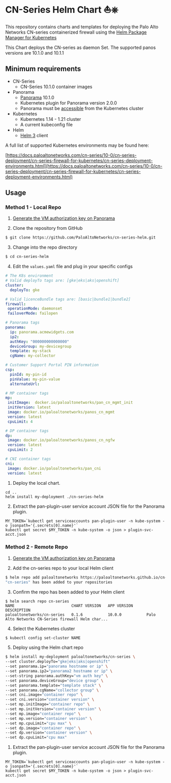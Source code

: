 # CN-Series Helm Chart ⛵⎈ 



This repository contains charts and templates for deploying the Palo Alto Networks CN-series containerized firewall using the [Helm Package Manager for Kubernetes](https://helm.sh)

This Chart deploys the CN-series as daemon Set. The supported panos versions are 10.1.0 and 10.1.1

## Minimum requirements

* CN-Series
  * CN-Series 10.1.0 container images
* Panorama
  * [Panorama](https://www.paloaltonetworks.com/network-security/panorama) 10.1.0
  * Kubernetes plugin for Panorama version 2.0.0
  * Panorama must be [accessible](https://docs.paloaltonetworks.com/pan-os/10-0/pan-os-admin/firewall-administration/reference-port-number-usage/ports-used-for-panorama.html) from the Kubernetes cluster
* Kubernetes
  * Kubernetes 1.14 - 1.21 cluster
  * A current kubeconfig file
* Helm
  * [Helm 3](https://helm.sh/docs/intro/install/) client

A full list of supported Kubernetes environments may be found here: 

[https://docs.paloaltonetworks.com/cn-series/10-0/cn-series-deployment/cn-series-firewall-for-kubernetes/cn-series-deployment-environments.html](https://docs.paloaltonetworks.com/cn-series/10-0/cn-series-deployment/cn-series-firewall-for-kubernetes/cn-series-deployment-environments.html)

## Usage

### Method 1 - Local Repo

1. [Generate the VM authorization key on Panorama](https://docs.paloaltonetworks.com/vm-series/10-0/vm-series-deployment/bootstrap-the-vm-series-firewall/generate-the-vm-auth-key-on-panorama.html)

2. Clone the repository from GitHub

```bash
$ git clone https://github.com/PaloAltoNetworks/cn-series-helm.git
```

3. Change into the repo directory

```bash
$ cd cn-series-helm
```

4. Edit the `values.yaml` file and plug in your specific configs

```yaml
# The K8s environment 
# Valid deployTo tags are: [gke|eks|aks|openshift]
cluster:
  deployTo: gke

# Valid licenceBundle tags are: [basic|bundle1|bundle2]
firewall:
 operationMode: daemonset
 failoverMode: failopen

# Panorama tags
panorama:
  ip: panorama.acmewidgets.com
  ip2: 
  authKey: "000000000000000"
  deviceGroup: my-devicegroup
  template: my-stack
  cgName: my-collector

# Customer Support Portal PIN information
csp:
  pinId: my-pin-id
  pinValue: my-pin-value
  alternateUrl: 

# MP container tags
mp:
 initImage:  docker.io/paloaltonetworks/pan_cn_mgmt_init
 initVersion: latest
 image: docker.io/paloaltonetworks/panos_cn_mgmt
 version: latest
 cpuLimit: 4

# DP container tags
dp:
 image: docker.io/paloaltonetworks/panos_cn_ngfw
 version: latest
 cpuLimit: 2

# CNI container tags
cni:
 image: docker.io/paloaltonetworks/pan_cni
 version: latest
 ```

1. Deploy the local chart.

 ```
 cd ..
 helm install my-deployment ./cn-series-helm
 ```

2. Extract the pan-plugin-user service account JSON file for the Panorama plugin.

```
MY_TOKEN=`kubectl get serviceaccounts pan-plugin-user -n kube-system -o jsonpath='{.secrets[0].name}'`
kubectl get secret $MY_TOKEN -n kube-system -o json > plugin-svc-acct.json
```


### Method 2 - Remote Repo 

1. [Generate the VM authorization key on Panorama](https://docs.paloaltonetworks.com/vm-series/9-1/vm-series-deployment/bootstrap-the-vm-series-firewall/generate-the-vm-auth-key-on-panorama.html)

2. Add the cn-series repo to your local Helm client

```bash
$ helm repo add paloaltonetworks https://paloaltonetworks.github.io/cn-series-helm
"cn-series" has been added to your repositories
```

3. Confirm the repo has been added to your Helm client

```
$ helm search repo cn-series
NAME               	         CHART VERSION	 APP VERSION	  DESCRIPTION
paloaltonetworks/cn-series	 0.1.6        	 10.0.0      	  Palo Alto Networks CN-Series firewall Helm char...
```

4. Select the Kubernetes cluster

```bash
$ kubectl config set-cluster NAME
```

5. Deploy using the Helm chart repo

```bash
$ helm install my-deployment paloaltonetworks/cn-series \
--set cluster.deployTo="gke|eks|aks|openshift"
--set panorama.ip="panorama hostname or ip" \
--set panorama.ip2="panorama2 hostname or ip" \
--set-string panorama.authKey="vm auth key" \
--set panorama.deviceGroup="device group" \
--set panorama.template="template stack" \
--set panorama.cgName="collector group" \
--set cni.image="container repo" \
--set cni.version="container version" \
--set mp.initImage="container repo" \
--set mp.initVersion="container version" \
--set mp.image="container repo" \
--set mp.version="container version" \
--set mp.cpuLimit="cpu max" \
--set dp.image="container repo" \
--set dp.version="container version" \
--set dp.cpuLimit="cpu max"
```

1. Extract the pan-plugin-user service account JSON file for the Panorama plugin.

```
MY_TOKEN=`kubectl get serviceaccounts pan-plugin-user -n kube-system -o jsonpath='{.secrets[0].name}'`
kubectl get secret $MY_TOKEN -n kube-system -o json > plugin-svc-acct.json
```



